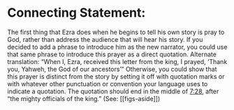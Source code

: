 # Connecting Statement:

The first thing that Ezra does when he begins to tell his own story is pray to God, rather than address the audience that will hear his story. If you decided to add a phrase to introduce him as the new narrator, you could use that same phrase to introduce this prayer as a direct quotation. Alternate translation: “When I, Ezra, received this letter from the king, I prayed, ‘Thank you, Yahweh, the God of our ancestors’” Otherwise, you could show that this prayer is distinct from the story by setting it off with quotation marks or with whatever other punctuation or convention your language uses to indicate a quotation. The quotation should end in the middle of [7:28](../07/28.md), after “the mighty officials of the king.” (See: [[figs-aside]])